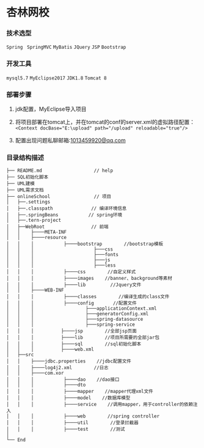 杏林网校
===========================
### 技术选型
`Spring`  ` SpringMVC`  `MyBatis`  `JQuery`  `JSP`  `Bootstrap`

### 开发工具
`mysql5.7` `MyEclipse2017`  `JDK1.8`  `Tomcat 8`

### 部署步骤
1. jdk配置，MyEclipse导入项目


2. 将项目部署在tomcat上，并在tomcat的conf的server.xml的虚拟路径配置：
`<Context docBase="E:\upload" path="/upload" reloadable="true"/>`

3. 配置出现问题私聊邮箱:1013459920@qq.com


### 目录结构描述
```
├── README.md                   // help
├── SQL初始化脚本
├── UML建模
├── UML需求文档
├── onlineSchool                // 项目
│   ├──.settings
│   ├──.classpath              // 编译环境信息
│   ├──.springBeans           // spring环境
│   ├──.tern-project           
│   ├──WebRoot                 // 前端 
│   │    ├────META-INF
│   │    ├────resource   
│   │    │           ├────bootstrap        //bootstrap模板
│   │    │                      ├───css
│   │    │                      ├───fonts
│   │    │                      ├───js
│   │    │                      ├───less
│   │    │           ├────css        //自定义样式
│   │    │           ├────images    //banner、background等素材    
│   │    │           ├────lib         //Jquery文件
│   │    ├────WEB-INF
│   │    │           ├────classes        //编译生成的class文件
│   │    │           ├────config       //配置文件
│   │    │                   ├───applicationContext.xml
│   │    │                   ├───generatorConfig.xml
│   │    │                   ├───spring-datasource
│   │    │                   ├───spring-service
│   │    │          ├────jsp        //全部jsp页面
│   │    │          ├────lib        //项目所需要的全部jar包
│   │    │          ├────sql        //sql初始化脚本
│   │    │          ├────web.xml    
│   ├──src 
│   │    ├────jdbc.properties    //jdbc配置文件
│   │    ├────log4j2.xml        //日志
│   │    ├────com.xor 
│   │    │           ├────dao    //dao接口
│   │    │           ├────dto    
│   │    │           ├────mapper    //mapper代理xml文件
│   │    │           ├────model    //数据库模型
│   │    │           ├────service    //调用mapper，用于controller的依赖注入
│   │    │           ├────web        //spring controller
│   │    │           ├────util        //登录拦截器
│   │    │           ├────test        //测试
│
└── End
```

